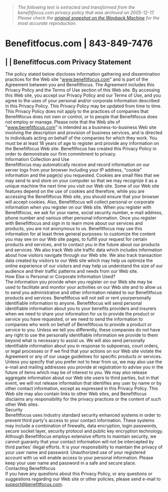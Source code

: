 > *The following text is extracted and transformed from the benefitfocus.com privacy policy that was archived on 2005-12-17. Please check the [original snapshot on the Wayback Machine](https://web.archive.org/web/20051217130706id_/http%3A//www.benefitfocus.com/html_pages/privacy_terms/privacy.html) for the most accurate reproduction.*

# Benefitfocus.com | 843-849-7476

|  | Benefitfocus.com Privacy Statement  
---  
The policy stated below discloses information gathering and dissemination practices for the Web site "www.benefitfocus.com" and is part of the Agreement between you and Benefitfocus. The Agreement includes this Privacy Policy and the Terms of Use section of this Web site. By accessing this Web site, you accept our Privacy Policy and our Terms of Use, and you agree to the uses of your personal and/or corporate information described in this Privacy Policy. This Privacy Policy may be updated from time to time. This Privacy Policy does not apply to the practices of companies that Benefitfocus does not own or control, or to people that Benefitfocus does not employ or manage. Please note that the Web site of "www.benefitfocus.com" is intended as a business-to-business Web site involving the description and provision of business services, and is directed to individuals acting on behalf of the companies for which they work. You must be at least 18 years of age to register and provide any information on the Benefitfocus Web site. Benefitfocus has created this Privacy Policy in order to demonstrate our firm commitment to privacy.   
Information Collection and Use  
Benefitfocus may automatically receive and record information on our server logs from your browser including your IP address, "cookie" information and the page(s) you requested. Cookies are small files that we may send to and store on your computer so that we may recognize it as a unique machine the next time you visit our Web site. Some of our Web site features depend on the use of cookies and therefore, while you are accessing the Benefitfocus Web site, you should ensure that your browser will accept cookies. Also, Benefitfocus will collect personal or corporate information when you register on our Web site. When you register with Benefitfocus, we ask for your name, social security number, e-mail address, phone number and various other personal information. Once you register with Benefitfocus and sign in to learn more about our services and products, you are not anonymous to us. Benefitfocus may use this information for at least three general purposes: to customize the content you may see on our Web site pages, to fulfill your request for certain products and services, and to contact you in the future about our products and services. We also track Web site traffic data which includes information about how visitors navigate through our Web site. We also track transaction data created by visitors to our Web site which may help us optimize the online experience of our visitors and may help us understand the size of our audience and their traffic patterns and needs from our Web site.   
How Else is Personal or Corporate Information Used?  
The information you provide when you register on our Web site may be used to facilitate and monitor your activities on our Web site and to allow us to send you administrative and other information related to our Benefitfocus products and services. Benefitfocus will not sell or rent yourpersonally identifiable information to anyone. Benefitfocus will send personal identifiable information about you to your benefits providers and insurers when we need to share your information for us to provide the product or service you have requested, or we need to send the information to companies who work on behalf of Benefitfocus to provide a product or service to you. Unless we tell you differently, these companies do not have any right to use the personally identifiable information we provide to them beyond what is necessary to assist us. We will also send personally identifiable information about you in response to subpoenas, court orders, or legal processes or if we find that your actions on our Web site violate the Agreement or any of our usage guidelines for specific products or services. Unless you specify that you prefer not to hear from us, we may also use the e-mail and mailing addresses you provide at registration to advise you in the future of items which may be of interest to you. We may also release aggregate information about our Web site users to third parties, but in that event, we will not release information that identifies any user by name or by other contact information, except as expressed in this Privacy Policy. This Web site may also contain links to other Web sites, and Benefitfocus disclaims any responsibility for the privacy practices or the content of such other Web sites.   
Security  
Benefitfocus uses industry standard security enhanced systems in order to prevent third party's access to your contact information. These systems may include a combination of firewalls, data encryption, login passwords, secure socket layer, security protocol and public key encryption technology. Although Benefitfocus employs extensive efforts to maintain security, we cannot guaranty that your contact information will not be intercepted by third parties' illegal efforts. It is your responsibility to maintain the privacy of your user name and password. Unauthorized use of your registered account with us will enable access to your personal information. Please keep your user name and password in a safe and secure place.   
Contacting Benefitfocus  
If you have any questions about this Privacy Policy, or any questions or suggestions regarding our Web site or other policies, please send e-mail to support@benefitfocus.com. 
